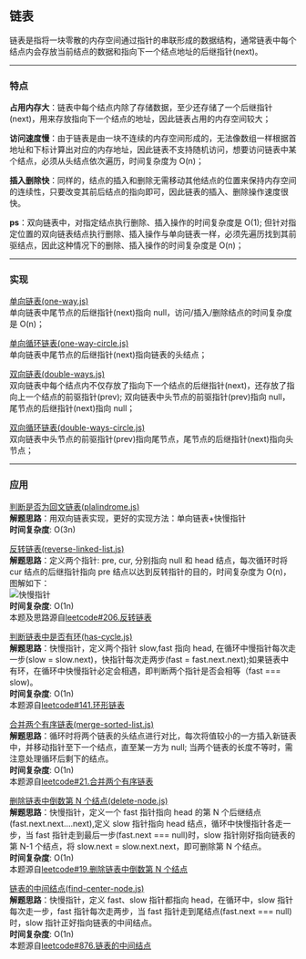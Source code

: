 ## 链表

链表是指将一块零散的内存空间通过指针的串联形成的数据结构，通常链表中每个结点内会存放当前结点的数据和指向下一个结点地址的后继指针(next)。

---

### 特点

**占用内存大**：链表中每个结点内除了存储数据，至少还存储了一个后继指针(next)，用来存放指向下一个结点的地址，因此链表占用的内存空间较大；

**访问速度慢**：由于链表是由一块不连续的内存空间形成的，无法像数组一样根据首地址和下标计算出对应的内存地址，因此链表不支持随机访问，想要访问链表中某个结点，必须从头结点依次遍历，时间复杂度为 O(n)；

**插入删除快**：同样的，结点的插入和删除无需移动其他结点的位置来保持内存空间的连续性，只要改变其前后结点的指向即可，因此链表的插入、删除操作速度很快。

**ps**：双向链表中，对指定结点执行删除、插入操作的时间复杂度是 O(1); 但针对指定位置的双向链表结点执行删除、插入操作与单向链表一样，必须先遍历找到其前驱结点，因此这种情况下的删除、插入操作的时间复杂度是 O(n)；

---

### 实现

[单向链表(one-way.js)](https://github.com/zyq666/A-daily-algorithmic-technique/blob/master/linked-list/one-ways.js)</br>
单向链表中尾节点的后继指针(next)指向 null，访问/插入/删除结点的时间复杂度是 O(n)；

[单向循环链表(one-way-circle.js)](https://github.com/zyq666/A-daily-algorithmic-technique/blob/master/linked-list/one-ways-circle.js)</br>
单向链表中尾节点的后继指针(next)指向链表的头结点；

[双向链表(double-ways.js)](https://github.com/zyq666/A-daily-algorithmic-technique/blob/master/linked-list/double-ways.js)</br>
双向链表中每个结点内不仅存放了指向下一个结点的后继指针(next)，还存放了指向上一个结点的前驱指针(prev);
双向链表中头节点的前驱指针(prev)指向 null，尾节点的后继指针(next)指向 null；

[双向循环链表(double-ways-circle.js)](https://github.com/zyq666/A-daily-algorithmic-technique/blob/master/linked-list/double-ways-circle.js)</br>
双向链表中头节点的前驱指针(prev)指向尾节点，尾节点的后继指针(next)指向头节点；

---

### 应用

[判断是否为回文链表(plalindrome.js)](https://github.com/zyq666/A-daily-algorithmic-technique/blob/master/linked-list/plalindrome.js)</br>
**解题思路**：用双向链表实现，更好的实现方法：单向链表+快慢指针</br>
**时间复杂度**: O(3n)</br>

[反转链表(reverse-linked-list.js)](https://github.com/zyq666/A-daily-algorithmic-technique/blob/master/linked-list/reverse-linked-list.js)</br>
**解题思路**：定义两个指针: pre, cur, 分别指向 null 和 head 结点，每次循环时将 cur 结点的后继指针指向 pre 结点以达到反转指针的目的，时间复杂度为 O(n)，图解如下：</br>
![快慢指针](https://pic.leetcode-cn.com/7d8712af4fbb870537607b1dd95d66c248eb178db4319919c32d9304ee85b602-%E8%BF%AD%E4%BB%A3.gif)</br>
**时间复杂度**: O(1n)</br>
本题及思路源自[leetcode#206.反转链表](https://leetcode-cn.com/problems/reverse-linked-list/solution/dong-hua-yan-shi-206-fan-zhuan-lian-biao-by-user74/)</br>

[判断链表中是否有环(has-cycle.js)](https://github.com/zyq666/A-daily-algorithmic-technique/blob/master/linked-list/has-cycle.js)</br>
**解题思路**：快慢指针，定义两个指针 slow,fast 指向 head, 在循环中慢指针每次走一步(slow = slow.next)，快指针每次走两步(fast = fast.next.next);如果链表中有环，在循环中快慢指针必定会相遇，即判断两个指针是否会相等（fast === slow)。</br>
**时间复杂度**: O(1n)</br>
本题源自[leetcode#141.环形链表](https://leetcode-cn.com/problems/linked-list-cycle/)</br>

[合并两个有序链表(merge-sorted-list.js)](https://github.com/zyq666/A-daily-algorithmic-technique/blob/master/linked-list/merge-sorted-list.js)</br>
**解题思路**：循环时将两个链表的头结点进行对比，每次将值较小的一方插入新链表中，并移动指针至下一个结点，直至某一方为 null; 当两个链表的长度不等时，需注意处理循环后剩下的结点。</br>
**时间复杂度**: O(1n)</br>
本题源自[leetcode#21.合并两个有序链表](https://leetcode-cn.com/problems/merge-two-sorted-lists/solution/javascript-he-bing-liang-ge-you-xu-de-lian-biao-by/)</br>

[删除链表中倒数第 N 个结点(delete-node.js)](https://github.com/zyq666/A-daily-algorithmic-technique/blob/master/linked-list/delete-node.js)</br>
**解题思路**：快慢指针，定义一个 fast 指针指向 head 的第 N 个后继结点(fast.next.next....next),定义 slow 指针指向 head 结点，循环中快慢指针各走一步，当 fast 指针走到最后一步(fast.next === null)时，slow 指针刚好指向链表的第 N-1 个结点，将 slow.next = slow.next.next，即可删除第 N 个结点。</br>
**时间复杂度**: O(1n)</br>
本题源自[leetcode#19.删除链表中倒数第 N 个结点](https://leetcode-cn.com/problems/remove-nth-node-from-end-of-list/)</br>

[链表的中间结点(find-center-node.js)](https://github.com/zyq666/A-daily-algorithmic-technique/blob/master/linked-list/find-center-node.js)</br>
**解题思路**：快慢指针，定义 fast、slow 指针都指向 head，在循环中，slow 指针每次走一步，fast 指针每次走两步，当 fast 指针走到尾结点(fast.next === null)时，slow 指针正好指向链表的中间结点。</br>
**时间复杂度**: O(1n)</br>
本题源自[leetcode#876.链表的中间结点](https://leetcode-cn.com/problems/middle-of-the-linked-list/)</br>
